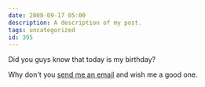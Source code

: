```yaml
---
date: 2008-09-17 05:00
description: A description of my post.
tags: uncategorized
id: 395
---
```

Did you guys know that today is my birthday?  

Why don't you <a href="mailto:bens@theskinnyonbenny.com">send me an email</a> and wish me a good one.